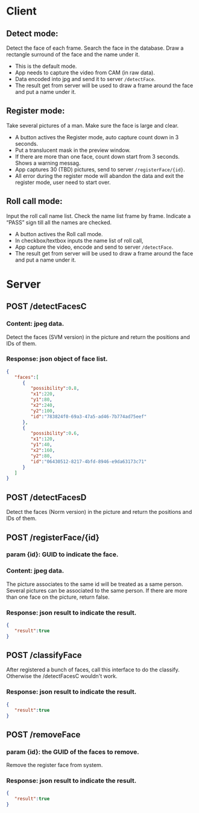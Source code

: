 # Client
## Detect  mode:
Detect the face of each frame. Search the face in the database. Draw a rectangle surround of the face and the name under it.
- This is the default mode.
- App needs to capture the video from CAM (in raw data).
- Data encoded into jpg and send it to server `/detectFace`.
- The result get from server will be used to draw a frame around the face and put a name under it.

## Register  mode:
Take several pictures of a man. Make sure the face is large and clear.
- A button actives the Register  mode, auto capture count down in 3 seconds.
- Put a translucent mask in the preview window.
- If there are more than one face, count down start from 3 seconds. Shows a warning messag.
- App captures 30 (TBD) pictures, send to server `/registerFace/{id}`.
- All error during the register mode will abandon the data and exit the register mode, user need to start over.

## Roll call mode:
Input the roll call name list. Check the name list frame by frame. Indicate a “PASS” sign till all the names are checked.
- A button actives the Roll call mode.
- In checkbox/textbox inputs the name list of roll call,
- App capture the video, encode and send to server `/detectFace`.
- The result get from server will be used to draw a frame around the face and put a name under it.

# Server
## POST /detectFacesC
### Content: jpeg data.
Detect the faces (SVM version) in the picture and return the positions and IDs of them.
### Response: json object of face list.
```json
{
   "faces":[
      {
         "possibility":0.8,
         "x1":220,
         "y1":80,
         "x2":240,
         "y2":100,
         "id":"783824f0-69a3-47a5-ad46-7b774ad75eef"
      },
      {
         "possibility":0.6,
         "x1":120,
         "y1":40,
         "x2":160,
         "y2":80,
         "id":"06430512-8217-4bfd-8946-e9da63173c71"
      }
   ]
}
```
## POST /detectFacesD
Detect the faces (Norm version) in the picture and return the positions and IDs of them.
## POST /registerFace/{id}
### param {id}: GUID to indicate the face.
### Content: jpeg data.
The picture associates to the same id will be treated as a same person.
Several pictures can be associated to the same person.
If there are more than one face on the picture, return false.
### Response: json result to indicate the result.
```json
{
   "result":true
}
```
## POST /classifyFace
After registered a bunch of faces, call this interface to do the classify. Otherwise the /detectFacesC wouldn't work.
### Response: json result to indicate the result.
```json
{
   "result":true
}
```

## POST /removeFace
### param {id}: the GUID of the faces to remove.
Remove the register face from system.
### Response: json result to indicate the result.
```json
{
   "result":true
}
```
